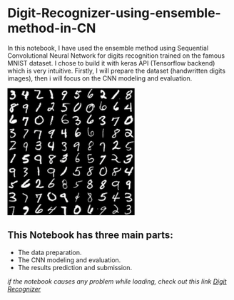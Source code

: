 # Digit-Recognizer-using-ensemble-method-in-CN
In this notebook, I have used the ensemble method using Sequential Convolutional Neural Network for digits recognition trained on the famous MNIST dataset. I chose to build it with keras API (Tensorflow backend) which is very intuitive. Firstly, I will prepare the dataset (handwritten digits images), then i will focus on the CNN modeling and evaluation.

![MNIST data sample](download.png)

## This Notebook has three main parts:

- The data preparation.
- The CNN modeling and evaluation.
- The results prediction and submission.


*if the notebook causes any problem while loading, check out this link [Digit Recognizer](https://www.kaggle.com/alifrahman/digit-recognizer-for-beginners-0-9966)*
